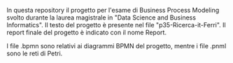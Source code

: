 In questa repository il progetto per l'esame di Business Process Modeling svolto durante la laurea magistrale in "Data Science and Business Informatics". 
Il testo del progetto è presente nel file "p35-Ricerca-it-Ferri". 
Il report finale del progetto è indicato con il nome Report. 

I file .bpmn sono relativi ai diagrammi BPMN del progetto, mentre i file .pnml sono le reti di Petri. 
